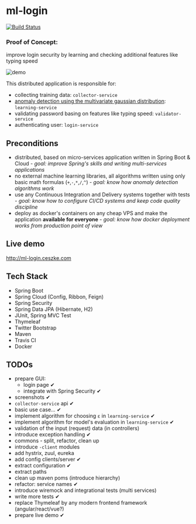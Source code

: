 # ml-login
 [![Build Status](https://travis-ci.org/tomekceszke/ml-login.svg?branch=master)](https://travis-ci.org/tomekceszke/ml-login)
### Proof of Concept: 
improve login security by learning and checking additional features like typing speed
 
![demo](doc/img/demo2.gif)

This distributed application is responsible for:
* collecting training data: `collector-service`
* [anomaly detection using the multivariate gaussian distribution](https://www.coursera.org/lecture/machine-learning/anomaly-detection-using-the-multivariate-gaussian-distribution-DnNr9): `learning-service`
* validating password basing on features like typing speed: `validator-service`
* authenticating user: `login-service`
  
## Preconditions
- distributed, based on micro-services application written in Spring Boot & Cloud - _goal: improve Spring's skills and writing multi-services applications_
- no external machine learning libraries, all algorithms written using only basic math formulas (`+`,`-`,`*`,`/`,`^`) - _goal: know how anomaly detection algorithms work_   
- use any Continuous Integration and Delivery systems together with tests - _goal: know how to configure CI/CD systems and keep code quality discipline_
- deploy as docker's containers on any cheap VPS and make the application **available for everyone** - _goal: know how docker deployment works from production point of view_  

## Live demo
http://ml-login.ceszke.com

## Tech Stack
- Spring Boot
- Spring Cloud (Config, Ribbon, Feign)
- Spring Security
- Spring Data JPA (Hibernate, H2)
- JUnit, Spring MVC Test
- Thymeleaf
- Twitter Bootstrap
- Maven
- Travis CI
- Docker

## TODOs
- prepare GUI:
    - login page ✔
    - integrate with Spring Security ✔
- screenshots ✔  
- `collector-service` api ✔
- basic use case... ✔
- implement algorithm for choosing `ε` in `learning-service` ✔
- implement algorithm for model's evaluation in `learning-service`  ✔  
- validation of the input (request) data (in controllers)
- introduce exception handling ✔
- commons - split, refactor, clean up    
- introduce `-client` modules
- add hystrix, zuul, eureka
- add config clients/server ✔
- extract configuration ✔
- extract paths
- clean up maven poms (introduce hierarchy)    
- refactor: service names ✔
- introduce wiremock and integrational tests (multi services)
- write more tests ✔
- replace Thymeleaf by any modern frontend framework (angular/react/vue?)
- prepare live demo ✔    
    
    